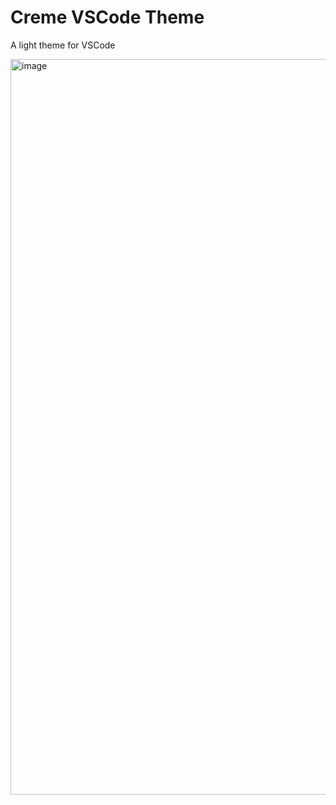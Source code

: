 # Creme VSCode Theme

A light theme for VSCode

<img width="1177" alt="image" src="https://user-images.githubusercontent.com/19968417/222857283-2d37b7f9-d4ea-449f-ae17-8a29690455dc.png">